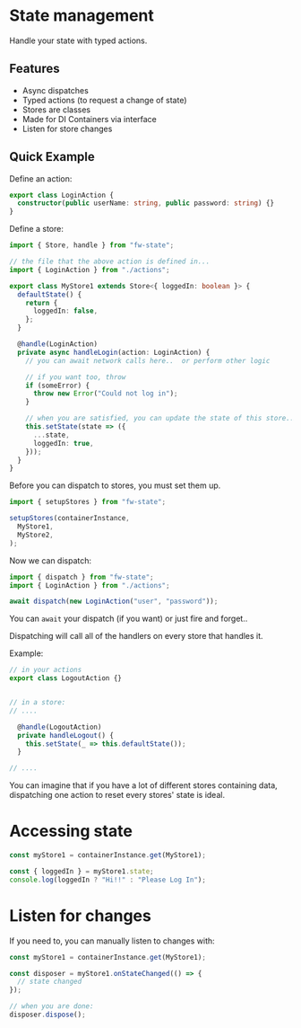 # State management

Handle your state with typed actions.

## Features

- Async dispatches
- Typed actions (to request a change of state)
- Stores are classes
- Made for DI Containers via interface
- Listen for store changes

## Quick Example
Define an action:

```typescript
export class LoginAction {
  constructor(public userName: string, public password: string) {}
}
```

Define a store:

```typescript
import { Store, handle } from "fw-state";

// the file that the above action is defined in...
import { LoginAction } from "./actions"; 

export class MyStore1 extends Store<{ loggedIn: boolean }> {
  defaultState() {
    return {
      loggedIn: false,
    };
  }

  @handle(LoginAction)
  private async handleLogin(action: LoginAction) {
    // you can await network calls here..  or perform other logic

    // if you want too, throw
    if (someError) {
      throw new Error("Could not log in");
    }

    // when you are satisfied, you can update the state of this store..
    this.setState(state => ({
      ...state,
      loggedIn: true,
    }));
  }
}
```

Before you can dispatch to stores, you must set them up.

```typescript
import { setupStores } from "fw-state";

setupStores(containerInstance,
  MyStore1,
  MyStore2,
);
```

Now we can dispatch:

```typescript
import { dispatch } from "fw-state";
import { LoginAction } from "./actions";

await dispatch(new LoginAction("user", "password"));
```

You can `await` your dispatch (if you want) or just fire and forget..

Dispatching will call all of the handlers on every store that handles it.

Example:

```typescript
// in your actions
export class LogoutAction {}


// in a store:
// ....

  @handle(LogoutAction)
  private handleLogout() {
    this.setState(_ => this.defaultState());
  }

// ....
```

You can imagine that if you have a lot of different stores containing data, dispatching one action to reset every stores' state is ideal.

# Accessing state

```typescript
const myStore1 = containerInstance.get(MyStore1);

const { loggedIn } = myStore1.state;
console.log(loggedIn ? "Hi!!" : "Please Log In");
```

# Listen for changes

If you need to, you can manually listen to changes with:

```typescript
const myStore1 = containerInstance.get(MyStore1);

const disposer = myStore1.onStateChanged(() => {
  // state changed
});

// when you are done:
disposer.dispose();
```